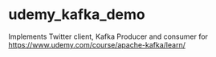 # udemy_kafka_demo
Implements Twitter client, Kafka Producer and consumer for https://www.udemy.com/course/apache-kafka/learn/ 

